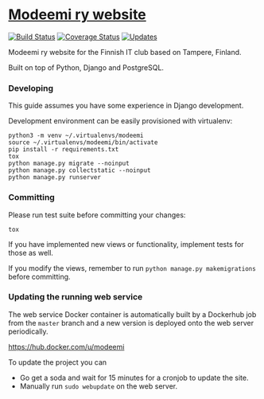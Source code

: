 # [Modeemi ry website](https://www.modeemi.fi)

[![Build Status](https://travis-ci.org/modeemi/website.svg?branch=master)](https://travis-ci.org/modeemi/website)
[![Coverage Status](https://codecov.io/gh/modeemi/website/branch/master/graph/badge.svg)](https://codecov.io/gh/imodeemi/website)
[![Updates](https://pyup.io/repos/github/modeemi/website/shield.svg)](https://pyup.io/repos/github/modeemi/website/)

Modeemi ry website for the Finnish IT club based on Tampere, Finland.

Built on top of Python, Django and PostgreSQL.

### Developing

This guide assumes you have some experience in Django development.

Development environment can be easily provisioned with virtualenv:

    python3 -m venv ~/.virtualenvs/modeemi
    source ~/.virtualenvs/modeemi/bin/activate
    pip install -r requirements.txt
    tox
    python manage.py migrate --noinput
    python manage.py collectstatic --noinput
    python manage.py runserver

### Committing

Please run test suite before committing your changes:

    tox

If you have implemented new views or functionality, implement tests for those as well.

If you modify the views, remember to run `python manage.py makemigrations` before committing.

### Updating the running web service

The web service Docker container is automatically built by a Dockerhub job
from the `master` branch and a new version is deployed onto the web server periodically.

https://hub.docker.com/u/modeemi

To update the project you can

- Go get a soda and wait for 15 minutes for a cronjob to update the site.
- Manually run `sudo webupdate` on the web server.
